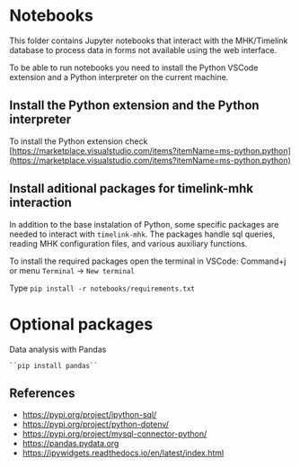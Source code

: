 # Notebooks

This folder contains Jupyter notebooks that interact with the MHK/Timelink database to process data in forms not available using the web interface.

To be able to run notebooks you need to install the Python VSCode extension and a Python interpreter on the current machine.

## Install the Python extension and the Python interpreter

To install the Python extension check [https://marketplace.visualstudio.com/items?itemName=ms-python.python](https://marketplace.visualstudio.com/items?itemName=ms-python.python)

## Install aditional packages for timelink-mhk interaction

In addition to the base instalation of Python, some specific packages are needed
to interact with ``timelink-mhk``. The packages handle sql queries, reading MHK
configuration files, and various auxiliary functions.

To install the required packages open the terminal in VSCode: Command+j or menu `Terminal` -> `New terminal`

Type 
    ``pip install -r notebooks/requirements.txt``


# Optional packages

Data analysis with Pandas

    ``pip install pandas``


## References

* https://pypi.org/project/ipython-sql/
* https://pypi.org/project/python-dotenv/
* https://pypi.org/project/mysql-connector-python/
* https://pandas.pydata.org
* https://ipywidgets.readthedocs.io/en/latest/index.html
